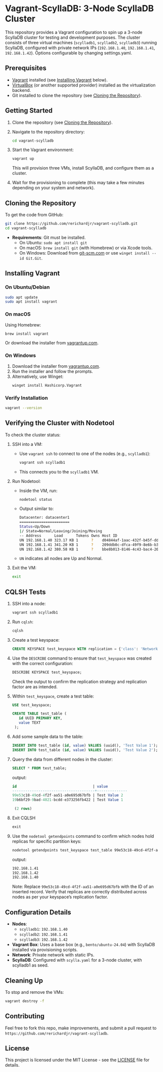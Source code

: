 # Vagrant-ScyllaDB: 3-Node ScyllaDB Cluster

This repository provides a Vagrant configuration to spin up a 3-node ScyllaDB cluster for testing and development purposes. The cluster consists of three virtual machines (`scylladb1`, `scylladb2`, `scylladb3`) running ScyllaDB, configured with private network IPs (`192.168.1.40`, `192.168.1.41`, `192.168.1.42`). Options configurable by changing settings.yaml.

## Prerequisites

- [Vagrant](https://www.vagrantup.com/) installed (see [Installing Vagrant](#installing-vagrant) below).
- [VirtualBox](https://www.virtualbox.org/) (or another supported provider) installed as the virtualization backend.
- Git installed to clone the repository (see [Cloning the Repository](#cloning-the-repository)).

## Getting Started

1. Clone the repository (see [Cloning the Repository](#cloning-the-repository)).
2. Navigate to the repository directory:
   ```bash
   cd vagrant-scylladb
   ```
3. Start the Vagrant environment:
   ```bash
   vagrant up
   ```
   This will provision three VMs, install ScyllaDB, and configure them as a cluster.

4. Wait for the provisioning to complete (this may take a few minutes depending on your system and network).

## Cloning the Repository

To get the code from GitHub:

```bash
git clone https://github.com/rerichardjr/vagrant-scylladb.git
cd vagrant-scylladb
```

- **Requirements**: Git must be installed.
  - On Ubuntu: `sudo apt install git`
  - On macOS: `brew install git` (with Homebrew) or via Xcode tools.
  - On Windows: Download from [git-scm.com](https://git-scm.com/) or use `winget install --id Git.Git`.

## Installing Vagrant

### On Ubuntu/Debian
```bash
sudo apt update
sudo apt install vagrant
```

### On macOS
Using Homebrew:
```bash
brew install vagrant
```
Or download the installer from [vagrantup.com](https://www.vagrantup.com/downloads).

### On Windows
1. Download the installer from [vagrantup.com](https://www.vagrantup.com/downloads).
2. Run the installer and follow the prompts.
3. Alternatively, use Winget:
   ```bash
   winget install Hashicorp.Vagrant
   ```

### Verify Installation
```bash
vagrant --version
```

## Verifying the Cluster with Nodetool

To check the cluster status:

1. SSH into a VM:
   - Use `vagrant ssh` to connect to one of the nodes (e.g., `scylladb1`):
     ```bash
     vagrant ssh scylladb1
     ```
   - This connects you to the `scylladb1` VM.

2. Run Nodetool:
   - Inside the VM, run:
     ```bash
     nodetool status
     ```
   - Output similar to:
     ```bash
     Datacenter: datacenter1
     =======================
     Status=Up/Down
     |/ State=Normal/Leaving/Joining/Moving
     -- Address      Load      Tokens Owns Host ID                              Rack
     UN 192.168.1.40 323.17 KB 1      ?    d04844af-1aac-432f-b45f-dd83cb7fee78 rack1
     UN 192.168.1.41 341.20 KB 1      ?    209ddb0c-dfca-49f9-8e6b-b39c1d6582d9 rack2
     UN 192.168.1.42 380.58 KB 1      ?    bbe8b013-8146-4c43-bac4-2604dfd7e191 rack3
     ```
   - `UN` indicates all nodes are Up and Normal.

3. Exit the VM:
   ```bash
   exit
   ```

## CQLSH Tests

1. SSH into a node:
    ```bash
    vagrant ssh scylladb1
    ```
2. Run `cqlsh`:
    ```bash
    cqlsh
    ```
3. Create a test keyspace:
    ```sql
    CREATE KEYSPACE test_keyspace WITH replication = {'class': 'NetworkTopologyStrategy', 'datacenter1': 3};
    ```
4. Use the `DESCRIBE` command to ensure that `test_keyspace` was created with the correct configuration:
   ```sql
   DESCRIBE KEYSPACE test_keyspace;
   ```
   Check the output to confirm the replication strategy and replication factor are as intended.

5. Within `test_keyspace`, create a test table:
    ```sql
    USE test_keyspace;

    CREATE TABLE test_table (
       id UUID PRIMARY KEY,
       value TEXT
     );
    ```

6. Add some sample data to the table:
    ```sql
    INSERT INTO test_table (id, value) VALUES (uuid(), 'Test Value 1');
    INSERT INTO test_table (id, value) VALUES (uuid(), 'Test Value 2');
    ```

7. Query the data from different nodes in the cluster:
    ```sql
    SELECT * FROM test_table;
    ```
    output:
    ```sql
    id                                   | value
    --------------------------------------+--------------
    99e53c18-49cd-4f2f-aa51-a0e695d67bfb | Test Value 2
    19b6bf29-9bad-4021-bcdd-e373256fb422 | Test Value 1

     (2 rows)
    ```

8. Exit CQLSH
    ```sql
    exit
    ```

9. Use the `nodetool getendpoints` command to confirm which nodes hold replicas for specific partition keys:
    ```bash
    nodetool getendpoints test_keyspace test_table 99e53c18-49cd-4f2f-aa51-a0e695d67bfb
    ```
    output:
    ```bash
    192.168.1.41
    192.168.1.42
    192.168.1.40
    ```

    Note: Replace `99e53c18-49cd-4f2f-aa51-a0e695d67bfb` with the ID of an inserted record. Verify that replicas are correctly distributed across nodes as per your keyspace’s replication factor.


## Configuration Details

- **Nodes**: 
  - `scylladb1`: `192.168.1.40`
  - `scylladb2`: `192.168.1.41`
  - `scylladb3`: `192.168.1.42`
- **Vagrant Box**: Uses a base box (e.g., `bento/ubuntu-24.04`) with ScyllaDB installed via provisioning scripts.
- **Network**: Private network with static IPs.
- **ScyllaDB**: Configured with `scylla.yaml` for a 3-node cluster, with scylladb1 as seed.

## Cleaning Up

To stop and remove the VMs:
```bash
vagrant destroy -f
```

## Contributing

Feel free to fork this repo, make improvements, and submit a pull request to `https://github.com/rerichardjr/vagrant-scylladb`.

## License

This project is licensed under the MIT License - see the [LICENSE](LICENSE) file for details.
